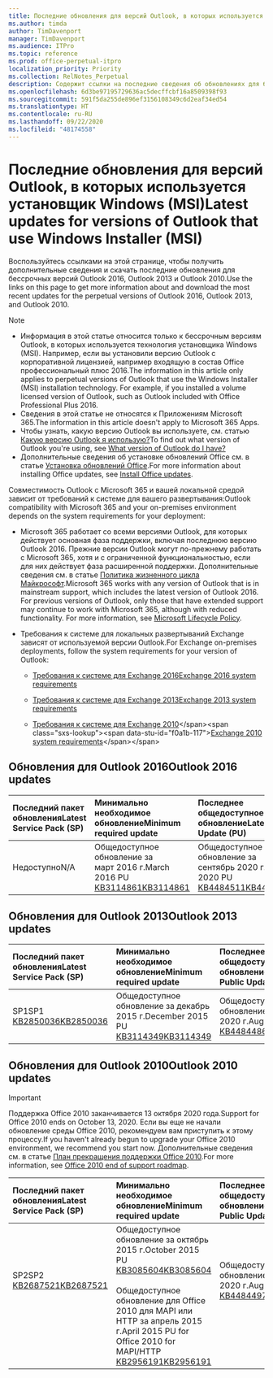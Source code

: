 ```yaml
---
title: Последние обновления для версий Outlook, в которых используется установщик Windows (MSI)
ms.author: timda
author: TimDavenport
manager: TimDavenport
ms.audience: ITPro
ms.topic: reference
ms.prod: office-perpetual-itpro
localization_priority: Priority
ms.collection: RelNotes_Perpetual
description: Содержит ссылки на последние сведения об обновлениях для бессрочных версий Outlook 2016, Outlook 2013 и Outlook 2010 для ИТ-специалистов
ms.openlocfilehash: 6d3be97195729636ac5decffcbf16a8509398f93
ms.sourcegitcommit: 591f5da255de896ef3156108349c6d2eaf34ed54
ms.translationtype: HT
ms.contentlocale: ru-RU
ms.lasthandoff: 09/22/2020
ms.locfileid: "48174558"
---
```

# <a name="latest-updates-for-versions-of-outlook-that-use-windows-installer-msi"></a><span data-ttu-id="f0a1b-103">Последние обновления для версий Outlook, в которых используется установщик Windows (MSI)</span><span class="sxs-lookup"><span data-stu-id="f0a1b-103">Latest updates for versions of Outlook that use Windows Installer (MSI)</span></span>

<span data-ttu-id="f0a1b-104">Воспользуйтесь ссылками на этой странице, чтобы получить дополнительные сведения и скачать последние обновления для бессрочных версий Outlook 2016, Outlook 2013 и Outlook 2010.</span><span class="sxs-lookup"><span data-stu-id="f0a1b-104">Use the links on this page to get more information about and download the most recent updates for the perpetual versions of Outlook 2016, Outlook 2013, and Outlook 2010.</span></span>
  
> [!NOTE]
> - <span data-ttu-id="f0a1b-p101">Информация в этой статье относится только к бессрочным версиям Outlook, в которых используется технология установщика Windows (MSI). Например, если вы установили версию Outlook с корпоративной лицензией, например входящую в состав Office профессиональный плюс 2016.</span><span class="sxs-lookup"><span data-stu-id="f0a1b-p101">The information in this article only applies to perpetual versions of Outlook that use the Windows Installer (MSI) installation technology. For example, if you installed a volume licensed version of Outlook, such as Outlook included with Office Professional Plus 2016.</span></span>
> - <span data-ttu-id="f0a1b-107">Сведения в этой статье не относятся к Приложениям Microsoft 365.</span><span class="sxs-lookup"><span data-stu-id="f0a1b-107">The information in this article doesn't apply to Microsoft 365 Apps.</span></span>
> - <span data-ttu-id="f0a1b-108">Чтобы узнать, какую версию Outlook вы используете, см. статью [Какую версию Outlook я использую?](https://support.office.com/article/b3a9568c-edb5-42b9-9825-d48d82b2257c)</span><span class="sxs-lookup"><span data-stu-id="f0a1b-108">To find out what version of Outlook you're using, see [What version of Outlook do I have?](https://support.office.com/article/b3a9568c-edb5-42b9-9825-d48d82b2257c)</span></span>
> - <span data-ttu-id="f0a1b-109">Дополнительные сведения об установке обновлений Office см. в статье [Установка обновлений Office](https://support.office.com/article/2ab296f3-7f03-43a2-8e50-46de917611c5).</span><span class="sxs-lookup"><span data-stu-id="f0a1b-109">For more information about installing Office updates, see [Install Office updates](https://support.office.com/article/2ab296f3-7f03-43a2-8e50-46de917611c5).</span></span> 
  
<span data-ttu-id="f0a1b-110">Совместимость Outlook с Microsoft 365 и вашей локальной средой зависит от требований к системе для вашего развертывания:</span><span class="sxs-lookup"><span data-stu-id="f0a1b-110">Outlook compatibility with Microsoft 365 and your on-premises environment depends on the system requirements for your deployment:</span></span>
  
- <span data-ttu-id="f0a1b-p102">Microsoft 365 работает со всеми версиями Outlook, для которых действует основная фаза поддержки, включая последнюю версию Outlook 2016. Прежние версии Outlook могут по-прежнему работать с Microsoft 365, хотя и с ограниченной функциональностью, если для них действует фаза расширенной поддержки. Дополнительные сведения см. в статье [Политика жизненного цикла Майкрософт](https://support.microsoft.com/lifecycle).</span><span class="sxs-lookup"><span data-stu-id="f0a1b-p102">Microsoft 365 works with any version of Outlook that is in mainstream support, which includes the latest version of Outlook 2016. For previous versions of Outlook, only those that have extended support may continue to work with Microsoft 365, although with reduced functionality. For more information, see [Microsoft Lifecycle Policy](https://support.microsoft.com/lifecycle).</span></span>
    
- <span data-ttu-id="f0a1b-114">Требования к системе для локальных развертываний Exchange зависят от используемой версии Outlook.</span><span class="sxs-lookup"><span data-stu-id="f0a1b-114">For Exchange on-premises deployments, follow the system requirements for your version of Outlook:</span></span>
    
  - [<span data-ttu-id="f0a1b-115">Требования к системе для Exchange 2016</span><span class="sxs-lookup"><span data-stu-id="f0a1b-115">Exchange 2016 system requirements</span></span>](https://docs.microsoft.com/Exchange/plan-and-deploy/system-requirements)
    
  - [<span data-ttu-id="f0a1b-116">Требования к системе для Exchange 2013</span><span class="sxs-lookup"><span data-stu-id="f0a1b-116">Exchange 2013 system requirements</span></span>](https://docs.microsoft.com/exchange/exchange-2013-system-requirements-exchange-2013-help)
    
  - <span data-ttu-id="f0a1b-117">[Требования к системе для Exchange 2010](https://docs.microsoft.com/previous-versions/office/exchange-server-2010/aa996719(v=exchg.141))</span><span class="sxs-lookup"><span data-stu-id="f0a1b-117">[Exchange 2010 system requirements](https://docs.microsoft.com/previous-versions/office/exchange-server-2010/aa996719(v=exchg.141))</span></span>

   
## <a name="outlook-2016-updates"></a><span data-ttu-id="f0a1b-118">Обновления для Outlook 2016</span><span class="sxs-lookup"><span data-stu-id="f0a1b-118">Outlook 2016 updates</span></span>

|<span data-ttu-id="f0a1b-119">**Последний пакет обновления**</span><span class="sxs-lookup"><span data-stu-id="f0a1b-119">**Latest Service Pack (SP)**</span></span>|<span data-ttu-id="f0a1b-120">**Минимально необходимое обновление**</span><span class="sxs-lookup"><span data-stu-id="f0a1b-120">**Minimum required update**</span></span>|<span data-ttu-id="f0a1b-121">**Последнее общедоступное обновление**</span><span class="sxs-lookup"><span data-stu-id="f0a1b-121">**Latest Public Update (PU)**</span></span>|
|:-----|:-----|:-----|
|<span data-ttu-id="f0a1b-122">Недоступно</span><span class="sxs-lookup"><span data-stu-id="f0a1b-122">N/A</span></span>  <br/> |<span data-ttu-id="f0a1b-123">Общедоступное обновление за март 2016 г.</span><span class="sxs-lookup"><span data-stu-id="f0a1b-123">March 2016 PU</span></span> <br/>[<span data-ttu-id="f0a1b-124">KB3114861</span><span class="sxs-lookup"><span data-stu-id="f0a1b-124">KB3114861</span></span>](https://support.microsoft.com/help/3114861) <br/> |<span data-ttu-id="f0a1b-125">Общедоступное обновление за сентябрь 2020 г.</span><span class="sxs-lookup"><span data-stu-id="f0a1b-125">September 2020 PU</span></span> <br/>[<span data-ttu-id="f0a1b-126">KB4484511</span><span class="sxs-lookup"><span data-stu-id="f0a1b-126">KB4484511</span></span>](https://support.microsoft.com/help/4484511) 

## <a name="outlook-2013-updates"></a><span data-ttu-id="f0a1b-127">Обновления для Outlook 2013</span><span class="sxs-lookup"><span data-stu-id="f0a1b-127">Outlook 2013 updates</span></span>

|<span data-ttu-id="f0a1b-128">**Последний пакет обновления**</span><span class="sxs-lookup"><span data-stu-id="f0a1b-128">**Latest Service Pack (SP)**</span></span>|<span data-ttu-id="f0a1b-129">**Минимально необходимое обновление**</span><span class="sxs-lookup"><span data-stu-id="f0a1b-129">**Minimum required update**</span></span>|<span data-ttu-id="f0a1b-130">**Последнее общедоступное обновление**</span><span class="sxs-lookup"><span data-stu-id="f0a1b-130">**Latest Public Update (PU)**</span></span>|
|:-----|:-----|:-----|
|<span data-ttu-id="f0a1b-131">SP1</span><span class="sxs-lookup"><span data-stu-id="f0a1b-131">SP1</span></span>  <br/>[<span data-ttu-id="f0a1b-132">KB2850036</span><span class="sxs-lookup"><span data-stu-id="f0a1b-132">KB2850036</span></span>](https://go.microsoft.com/fwlink/p/?LinkId=512538) <br/> |<span data-ttu-id="f0a1b-133">Общедоступное обновление за декабрь 2015 г.</span><span class="sxs-lookup"><span data-stu-id="f0a1b-133">December 2015 PU</span></span> <br/>[<span data-ttu-id="f0a1b-134">KB3114349</span><span class="sxs-lookup"><span data-stu-id="f0a1b-134">KB3114349</span></span>](https://support.microsoft.com/kb/3114349) <br/> |<span data-ttu-id="f0a1b-135">Общедоступное обновление за август 2020 г.</span><span class="sxs-lookup"><span data-stu-id="f0a1b-135">August 2020 PU</span></span> <br/>[<span data-ttu-id="f0a1b-136">KB4484486</span><span class="sxs-lookup"><span data-stu-id="f0a1b-136">KB4484486</span></span>](https://support.microsoft.com/help/4484486)  |
   
## <a name="outlook-2010-updates"></a><span data-ttu-id="f0a1b-137">Обновления для Outlook 2010</span><span class="sxs-lookup"><span data-stu-id="f0a1b-137">Outlook 2010 updates</span></span>
> [!IMPORTANT]
> <span data-ttu-id="f0a1b-138">Поддержка Office 2010 заканчивается 13 октября 2020 года.</span><span class="sxs-lookup"><span data-stu-id="f0a1b-138">Support for Office 2010 ends on October 13, 2020.</span></span> <span data-ttu-id="f0a1b-139">Если вы еще не начали обновление среды Office 2010, рекомендуем вам приступить к этому процессу.</span><span class="sxs-lookup"><span data-stu-id="f0a1b-139">If you haven't already begun to upgrade your Office 2010 environment, we recommend you start now.</span></span> <span data-ttu-id="f0a1b-140">Дополнительные сведения см. в статье [План прекращения поддержки Office 2010](https://docs.microsoft.com/DeployOffice/office-2010-end-support-roadmap).</span><span class="sxs-lookup"><span data-stu-id="f0a1b-140">For more information, see [Office 2010 end of support roadmap](https://docs.microsoft.com/DeployOffice/office-2010-end-support-roadmap).</span></span>

|<span data-ttu-id="f0a1b-141">**Последний пакет обновления**</span><span class="sxs-lookup"><span data-stu-id="f0a1b-141">**Latest Service Pack (SP)**</span></span>|<span data-ttu-id="f0a1b-142">**Минимально необходимое обновление**</span><span class="sxs-lookup"><span data-stu-id="f0a1b-142">**Minimum required update**</span></span>|<span data-ttu-id="f0a1b-143">**Последнее общедоступное обновление**</span><span class="sxs-lookup"><span data-stu-id="f0a1b-143">**Latest Public Update (PU)**</span></span>|
|:-----|:-----|:-----|
|<span data-ttu-id="f0a1b-144">SP2</span><span class="sxs-lookup"><span data-stu-id="f0a1b-144">SP2</span></span> <br/>[<span data-ttu-id="f0a1b-145">KB2687521</span><span class="sxs-lookup"><span data-stu-id="f0a1b-145">KB2687521</span></span>](https://go.microsoft.com/fwlink/p/?LinkId=512542) <br><br><br><br/> |<span data-ttu-id="f0a1b-146">Общедоступное обновление за октябрь 2015 г.</span><span class="sxs-lookup"><span data-stu-id="f0a1b-146">October 2015 PU</span></span> <br/> [<span data-ttu-id="f0a1b-147">KB3085604</span><span class="sxs-lookup"><span data-stu-id="f0a1b-147">KB3085604</span></span>](https://support.microsoft.com/kb/3085604) <br/><br/>  <span data-ttu-id="f0a1b-148">Общедоступное обновление для Office 2010 для MAPI или HTTP за апрель 2015 г.</span><span class="sxs-lookup"><span data-stu-id="f0a1b-148">April 2015 PU for Office 2010 for MAPI/HTTP</span></span> <br/> [<span data-ttu-id="f0a1b-149">KB2956191</span><span class="sxs-lookup"><span data-stu-id="f0a1b-149">KB2956191</span></span>](https://support.microsoft.com/help/2956191/april-14-2015-update-for-office-2010-kb2956191) <br/> |<span data-ttu-id="f0a1b-150">Общедоступное обновление за август 2020 г.</span><span class="sxs-lookup"><span data-stu-id="f0a1b-150">August 2020 PU</span></span> <br/>[<span data-ttu-id="f0a1b-151">KB4484497</span><span class="sxs-lookup"><span data-stu-id="f0a1b-151">KB4484497</span></span>](https://support.microsoft.com/help/4484497) <br><br><br><br/>|
   

